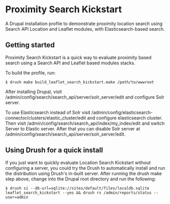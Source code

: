 Proximity Search Kickstart
=========================

A Drupal installation profile to demonstrate proximity location search using Search API
Location and Leaflet modules, with Elasticsearch-based search.

Getting started
---------------
Proximity Search Kickstart is a quick way to evaluate proximity based search
using a Search API and Leaflet based modules stacks.

To build the profile, run:

    $ drush make build_leaflet_search_kickstart.make /path/to/wwwroot

After installing Drupal, visit /admin/config/search/search_api/server/solr_server/edit
and configure Solr server.

To use Elasticsearch instead of Solr visit /admin/config/elasticsearch-connector/clusters/elastic_cluster/edit
and configure elasticsearch cluster. Then visit /admin/config/search/search_api/index/my_index/edit
and switch Server to Elastic server. After that you can disable Solr server at
/admin/config/search/search_api/server/solr_server/edit.

Using Drush for a quick install
-------------------------------
If you just want to quickly evaluate Location Search Kickstart without
configuring a server, you could try the Drush to automatically install and run
the distribution using Drush's in-built server. After running the drush make
step above, change into the Drupal root directory and run the following:

    $ drush si --db-url=sqlite://sites/default/files/localdb.sqlite leaflet_search_kickstart --yes && drush rs /admin/reports/status --user=admin
